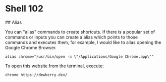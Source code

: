 # Shell 102

## Alias

You can "alias" commands to create shortcuts. If there is a popular set of commands or inputs you can create a alias which points to those commands and executes them, for example, I would like to alias opening the Google Chrome Browser.

    alias chrome="/usr/bin/open -a \"/Applications/Google Chrome.app\""

To open this website from the terminal, execute:

    chrome https://dewberry.dev/  
